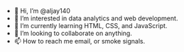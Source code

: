- 👋 Hi, I’m @aljay140
- 👀 I’m interested in data analytics and web development.
- 🌱 I’m currently learning HTML, CSS, and JavaScript.
- 💞️ I’m looking to collaborate on anything.
- 📫 How to reach me email, or smoke signals.

<!---
aljay140/aljay140 is a ✨ special ✨ repository because its `README.md` (this file) appears on your GitHub profile.
You can click the Preview link to take a look at your changes.
--->
